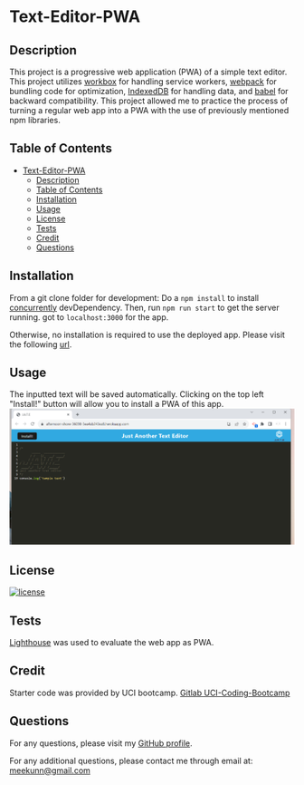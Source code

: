 # Text-Editor-PWA

## Description

This project is a progressive web application (PWA) of a simple text editor. This project utilizes [workbox](https://www.npmjs.com/package/workbox-webpack-plugin) for handling service workers, [webpack](https://www.npmjs.com/package/webpack) for bundling code for optimization, [IndexedDB](https://www.npmjs.com/package/idb) for handling data, and [babel](https://www.npmjs.com/package/@babel/core) for backward compatibility. This project allowed me to practice the process of turning a regular web app into a PWA with the use of previously mentioned npm libraries.

## Table of Contents

- [Text-Editor-PWA](#text-editor-pwa)
  - [Description](#description)
  - [Table of Contents](#table-of-contents)
  - [Installation](#installation)
  - [Usage](#usage)
  - [License](#license)
  - [Tests](#tests)
  - [Credit](#credit)
  - [Questions](#questions)

## Installation

From a git clone folder for development:
 Do a `npm install` to install [concurrently](https://www.npmjs.com/package/concurrently) devDependency. Then, run `npm run start` to get the server running. got to `localhost:3000` for the app.

Otherwise, no installation is required to use the deployed app. Please visit the following [url](https://afternoon-shore-36098-3ea4ab243ea8.herokuapp.com/).

## Usage

The inputted text will be saved automatically.
Clicking on the top left "Install!" button will allow you to install a PWA of this app.
![overview of webapp](./Assets/JATE_sample.png)
## License
  
[![license](https://img.shields.io/badge/License-MIT-green)](https://choosealicense.com/licenses/mit/)

## Tests

[Lighthouse](https://chrome.google.com/webstore/detail/lighthouse/blipmdconlkpinefehnmjammfjpmpbjk) was used to evaluate the web app as PWA.

## Credit

Starter code was provided by UCI bootcamp.
[Gitlab UCI-Coding-Bootcamp](https://uci.bootcampcontent.com/UCI-Coding-Bootcamp/UCI-VIRT-FSF-PT-03-2023-U-LOLC/-/tree/main/19-PWA/02-Challenge)
## Questions

For any questions, please visit my [GitHub profile](https://github.com/meekunn1).

For any additional questions, please contact me through email at: meekunn@gmail.com